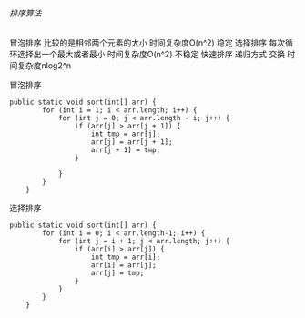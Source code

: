 
###### 排序算法


冒泡排序 比较的是相邻两个元素的大小  时间复杂度O(n^2) 稳定
选择排序 每次循环选择出一个最大或者最小  时间复杂度O(n^2)  不稳定
快速排序 递归方式 交换  时间复杂度nlog2^n  


冒泡排序
```
public static void sort(int[] arr) {
        for (int i = 1; i < arr.length; i++) {
            for (int j = 0; j < arr.length - i; j++) {
                if (arr[j] > arr[j + 1]) {
                    int tmp = arr[j];
                    arr[j] = arr[j + 1];
                    arr[j + 1] = tmp;
                }

            }
        }
    }
```

选择排序
```
public static void sort(int[] arr) {
        for (int i = 0; i < arr.length-1; i++) {
            for (int j = i + 1; j < arr.length; j++) {
                if (arr[i] > arr[j]) {
                    int tmp = arr[i];
                    arr[i] = arr[j];
                    arr[j] = tmp;
                }
            }
        }
    }
```



